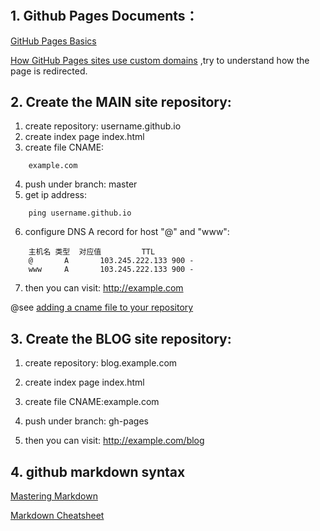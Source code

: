 <!---
markmeta_date: 2015-11-15
markmeta_title: Build Website with Github Pages
markmeta_categories: 经验
markmeta_tags: github,blog
-->
# 

## 1. Github Pages Documents：

[GitHub Pages Basics](https://help.github.com/categories/github-pages-basics/)

[How GitHub Pages sites use custom domains](https://help.github.com/articles/about-custom-domains-for-github-pages-sites/)
,try to understand how the page is redirected.
		
## 2. Create the MAIN site repository:
1. create repository: username.github.io
2. create index page index.html
3. create file CNAME:
```
	example.com
```	
4. push under branch: master
5. get ip address:
```
    ping username.github.io
```
6. configure DNS A record for host "@" and "www":
```	
    主机名	类型	对应值			TTL
    @		A		103.245.222.133	900	-	
    www		A		103.245.222.133	900	-
```
7. then you can visit: http://example.com

@see [adding a cname file to your repository](https://help.github.com/articles/adding-a-cname-file-to-your-repository/)

## 3. Create the BLOG site repository:

1. create repository: blog.example.com

2. create index page index.html

3. create file CNAME:example.com

4. push under branch: gh-pages

5. then you can visit: http://example.com/blog

## 4. github markdown syntax

[Mastering Markdown](https://guides.github.com/features/mastering-markdown/)

[Markdown Cheatsheet](https://github.com/adam-p/markdown-here/wiki/Markdown-Cheatsheet)



